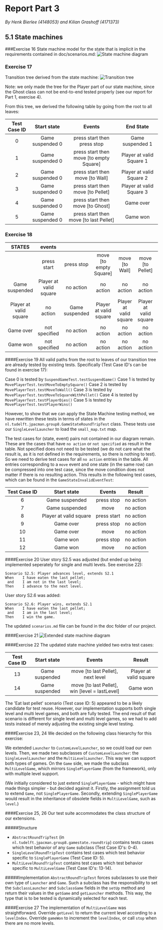 # Report Part 3
*By Henk Bierlee (4148053) and Kilian Grashoff (4171373)*

## 5.1 State machines
###Exercise 16
State machine model for the state that is implicit in the requirements
contained in doc/scenarios.md:
![State machine diagram](http://i.imgur.com/rBMs0D2.png)

### Exercise 17
Transition tree derived from the state machine:
![Transition tree](http://i.imgur.com/oCqjbDo.png)

Note: we only made the tree for the Player part of our state machine, since the Ghost class can not be end-to-end tested properly (see our report for Part 1, exercise 4).

From this tree, we derived the following table by going from the root to all leaves:
 
| Test Case ID |    Start state    |                Events               |         End State        |
|:------------:|:-----------------:|:-----------------------------------:|:------------------------:|
|       0      | Game suspended 0  |       press start then press stop       |     Game suspended 1     |
|       1      | Game suspended 0  | press start then move [to empty Square] | Player at valid Square 1 |
|       2      | Game suspended 0  |     press start then move [to Wall]     | Player at valid Square 2 |
|       3      | Game suspended 0  |    press start then move [to Pellet]    | Player at valid Square 3 |
|       4      | Game suspended 0  |     press start then move [to Ghost]    |         Game over        |
|       5      | Game suspended 0  |  press start then move [to last Pellet] |         Game won         |


### Exercise 18

|         STATES         |         events         |                |                        |                        |                        |                 |                       |
|:----------------------:|:----------------------:|:--------------:|:----------------------:|:----------------------:|:----------------------:|:---------------:|:---------------------:|
|                        |       press start      |   press stop   | move [to empty Square] |     move [to Wall]     |    move [to Pellet]    | move [to Ghost] | move [to last Pellet] |
|     Game suspended     | Player at valid square |    no action   |        no action       |        no action       |        no action       |    no action    |       no action       |
| Player at valid square |        no action       | Game suspended | Player at valid square | Player at valid square | Player at valid square |    Game over    |        Game won       |
|        Game over       |      not specified     |    no action   |        no action       |        no action       |        no action       |    no action    |       no action       |
|        Game won        |      not specified     |    no action   |        no action       |        no action       |        no action       |    no action    |       no action       |

####Exercise 19
All valid paths from the root to leaves of our transition tree are already tested by existing tests. Specifically (Test Case ID's can be found in exercise 17):

Case 0 is tested by `SuspendGameTest.testSuspendGame()`
Case 1 is tested by `MovePlayerTest.testMoveToEmptySquare()`
Case 2 is tested by `MovePlayerTest.testMoveToWall()`
Case 3 is tested by `MovePlayerTest.testMoveToSquareWithPellet()`
Case 4 is tested by `MovePlayerTest.testPlayerDies()`
Case 5 is tested by `MovePlayerTest.testPlayerWins()`

However, to show that we can apply the State Machine testing method, we have rewritten these tests in terms of states in the `nl.tudelft.jpacman.group8.GameStateRoundTripTest` class. These tests use our `SingleLevelLauncher` to load the `small_map.txt` map.

The test cases for (state, event) pairs not contained in our diagram remain. These are the cases that have `no action` or `not specified` as result in the table. Not specified does not need to be tested (we do not care what the result is, as it is not defined in the requirements, so there is nothing to test). So we need to derive test cases for all `no action` entries in the table. All entries corresponding to a `move` event and one state (in the same row) can be compressed into one test case, since the move condition does not matter if there is no resulting action. This results in the following test cases, which can be found in the `GameStateInvalidEventTest`:

| Test Case ID |       Start state      |    Events   |   Result  |
|:------------:|:----------------------:|:-----------:|:---------:|
|       6      |     Game suspended     |  press stop | no action |
|       7      |     Game suspended     |     move    | no action |
|       8      | Player at valid square | press start | no action |
|       9      |        Game over       |  press stop | no action |
|       10      |        Game over       |     move    | no action |
|       11      |        Game won        |  press stop | no action |
|       12      |        Game won        |     move    | no action |

####Exercise 20
User story S2.5 was adjusted (but ended up being implemented seperately for single and multi levels. See exercise 22):

	Scenario S2.5: Player advances level, extends S2.1
	When    I have eaten the last pellet;
	 and    I am not in the last level;
	Then    I advance to the next level.

User story S2.6 was added:

	Scenario S2.6: Player wins, extends S2.1
	When    I have eaten the last pellet;
	 and    I am in the last level;
	Then    I win the game.
The updated `scenarios.md` file can be found in the doc folder of our project.

####Exercise 21
![Extended state machine diagram](http://i.imgur.com/axvJ6Ml.png)

####Exercise 22
The updated state machine yielded two extra test cases:

| Test Case ID |       Start state      |    Events   |   Result  |
|:------------:|:----------------------:|:-----------:|:---------:|
|       13      |     Game suspended     |  move [to last Pellet], next level | Player at valid square |
|       14      |     Game suspended     |  move [to last Pellet], win [level = lastLevel] | Game won |

The 'Eat last pellet' scenario (Test case ID: 5) appeared to be a likely candidate for test reuse. However, our implementation supports both single level and multi level games, and both are fully tested. The end result of that scenario is different for single level and multi level games, so we had to add tests instead of merely adjusting the existing single level testing.

####Exercise 23, 24
We decided on the following class hierarchy for this exercise:

We extended `Launcher` to `CustomLevelLauncher`, so we could load our own levels. Then, we made two subclasses of `CustomLevelLauncher`: the `SingleLevelLauncher` and the `MultiLevelLauncher`. This way we can support both types of games. On the `Game` side, we made the subclass `MultiLevelGame`, which mirrors `SinglePlayerGame` (from the framework), only with multiple level support.

(We initially considered to just extend `SinglePlayerGame` - which might have made things simpler - but decided against it. Firstly, the assignment told us to extend `Game`, not `SinglePlayerGame`. Secondly, extending `SinglePlayerGame` would result in the inheritance of obsolete fields in `MultiLevelGame`, such as `level`.)

####Exercise 25, 26
Our test suite accommodates the class structure of our extensions. 

#####Structure
- `AbstractRoundTripTest` (in `nl.tudelft.jpacman.group8.gamestate.roundtrip`) contains tests cases which test behavior of any `Game` subclass (Test Case ID's: 0-4). 
- `SingleLevelRoundTripTest` contains test cases which test behavior specific to `SinglePlayerGame` (Test Case ID: 5).
- `MultiLevelRoundTripTest` contains test cases which test behavior specific to `MultiLevelGame` (Test Case ID's: 13-14).  

#####Implementation
`AbstractRoundTripTest` forces subclasses to use their own type of `Launcher` and `Game`. Such a subclass has the responsibility to set the `SubclassLauncher` and `SubclassGame` fields in the `setUp` method and return their values in the `getGame` and `getLauncher` methods. 	This way, the type that is to be tested is dynamically selected for each test.

####Exercise 27
The implementation of `MultiLevelGame` was straightforward. Override `getLevel` to return the current level according to a `levelIndex`. Override `gameWon` to increment the `levelIndex`, or call `stop` when there are no more levels.
